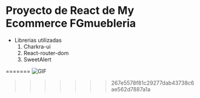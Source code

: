 # Proyecto de React de My Ecommerce FGmuebleria
- Librerias utilizadas
  1. Charkra-ui
  1. React-router-dom
  1. SweetAlert



=======
![GIF](https://github.com/SheilaBellott/preentrega-uno-react/assets/143089899/86ce5585-71ef-41a0-be59-5e65d4788974)
>>>>>>> 267e5578f81c29277dab43738c6ae562d7887a1a
